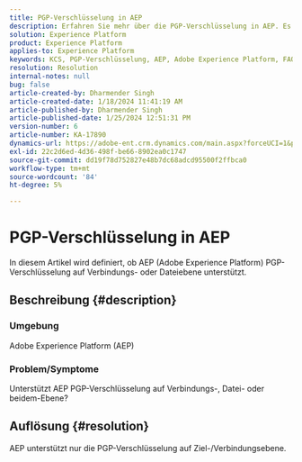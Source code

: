 ```yaml
---
title: PGP-Verschlüsselung in AEP
description: Erfahren Sie mehr über die PGP-Verschlüsselung in AEP. Es wird nur auf Verbindungs-Ebene unterstützt.
solution: Experience Platform
product: Experience Platform
applies-to: Experience Platform
keywords: KCS, PGP-Verschlüsselung, AEP, Adobe Experience Platform, FAQ
resolution: Resolution
internal-notes: null
bug: false
article-created-by: Dharmender Singh
article-created-date: 1/18/2024 11:41:19 AM
article-published-by: Dharmender Singh
article-published-date: 1/25/2024 12:51:31 PM
version-number: 6
article-number: KA-17890
dynamics-url: https://adobe-ent.crm.dynamics.com/main.aspx?forceUCI=1&pagetype=entityrecord&etn=knowledgearticle&id=6e4a767d-f6b5-ee11-a569-6045bd0065b6
exl-id: 22c2d6ed-4d36-498f-be66-8902ea0c1747
source-git-commit: dd19f78d752827e48b7dc68adcd95500f2ffbca0
workflow-type: tm+mt
source-wordcount: '84'
ht-degree: 5%

---
```


# PGP-Verschlüsselung in AEP


In diesem Artikel wird definiert, ob AEP (Adobe Experience Platform) PGP-Verschlüsselung auf Verbindungs- oder Dateiebene unterstützt.

## Beschreibung {#description}


### <b>Umgebung</b>

Adobe Experience Platform (AEP)

### <b>Problem/Symptome</b>

Unterstützt AEP PGP-Verschlüsselung auf Verbindungs-, Datei- oder beidem-Ebene?


## Auflösung {#resolution}


AEP unterstützt nur die PGP-Verschlüsselung auf Ziel-/Verbindungsebene.
